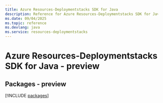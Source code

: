 ```yaml
---
title: Azure Resources-Deploymentstacks SDK for Java
description: Reference for Azure Resources-Deploymentstacks SDK for Java
ms.date: 09/04/2025
ms.topic: reference
ms.devlang: java
ms.service: resources-deploymentstacks
---
```

# Azure Resources-Deploymentstacks SDK for Java - preview
## Packages - preview
[!INCLUDE [packages](resources-deploymentstacks-index.md)]